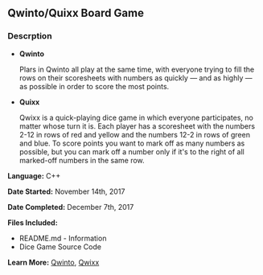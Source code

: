## Qwinto/Quixx Board Game ##

### **Descrption** ###

* **Qwinto**

    Plars in Qwinto all play at the same time, with everyone trying to fill the rows on their scoresheets with numbers as quickly — and as highly — as possible in order to score the most points.

* **Quixx**

    Qwixx is a quick-playing dice game in which everyone participates, no matter whose turn it is. Each player has a scoresheet with the numbers 2-12 in rows of red and yellow and the numbers 12-2 in rows of green and blue. To score points you want to mark off as many numbers as possible, but you can mark off a number only if it's to the right of all marked-off numbers in the same row.

**Language:** C++ 

**Date Started:** November 14th, 2017

**Date Completed:** December 7th, 2017

**Files Included:** 

* README.md - Information
* Dice Game Source Code

**Learn More:** [Qwinto](https://boardgamegeek.com/boardgame/183006/qwinto), [Qwixx](https://boardgamegeek.com/boardgame/131260/qwixx)
